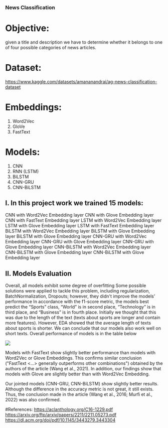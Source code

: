 ### News Classification

# Objective: 
given a title and description we have to determine whether it belongs to one of four possible categories of news articles.
# Dataset: 
https://www.kaggle.com/datasets/amananandrai/ag-news-classification-dataset

# Embeddings:
1. Word2Vec
2. GloVe
3. FastText

# Models:
1. CNN
2. RNN (LSTM)
3. BiLSTM
4. CNN-GRU
5. CNN-BiLSTM


## I. In this project work we trained 15 models:

CNN with Word2Vec Embedding layer
CNN with Glove Embedding layer
CNN with FastText Embedding layer
LSTM with Word2Vec Embedding layer
LSTM with Glove Embedding layer
LSTM with FastText Embedding layer
BiLSTM with Word2Vec Embedding layer
BiLSTM with Glove Embedding layer
BiLSTM with Glove Embedding layer
CNN-GRU with Word2Vec Embedding layer
CNN-GRU with Glove Embedding layer
CNN-GRU with Glove Embedding layer
CNN-BiLSTM with Word2Vec Embedding layer
CNN-BiLSTM with Glove Embedding layer
CNN-BiLSTM with Glove Embedding layer

## II. Models Evaluation

Overall, all models exhibit some degree of overfitting
Some possible solutions were applied to tackle this problem, including regularization, BatchNormalization, Dropouts; however, they didn't improve the models' performance
In accordance with the f1-score metric, the models best predict the “Sports” class, “World” is in second place, “Technology” is in third place, and “Business” is in fourth place. Initially we thought that this was due to the length of the text (texts about sports are longer and contain more features). However, EDA showed that the average length of texts about sports is shorter. We can conclude that our models also work well on short texts.
Overall performance of models is in the table below

![](https://github.com/reginafeles/news_classsification/accuracy.png)

Models with FastText show slightly better performance than models with Word2Vec or Glove Embeddings. This confirms similar conclusion ("FastText <...> generally outperforms other combinations") obtained by the authors of the article (Wang et al., 2021). In addition, our findings show that models with Glove are slightly better than with Word2Vec Embedding.

Our jointed models (CNN-GRU, CNN-BiLSTM) show slightly better results. Although the difference in the accuracy metric is not great, it still exists. Thus, the conclusion made in the article (Wang et al., 2016; Murfi et al., 2022) was also confirmed.

#References:
https://aclanthology.org/C16-1229.pdf
https://arxiv.org/ftp/arxiv/papers/2211/2211.05273.pdf
https://dl.acm.org/doi/pdf/10.1145/3443279.3443304
